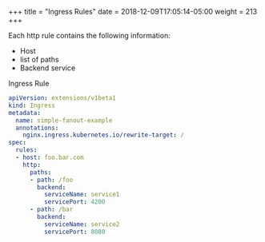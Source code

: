 +++
title = "Ingress Rules"
date = 2018-12-09T17:05:14-05:00
weight = 213
+++

Each http rule contains the following information:

* Host
* list of paths
* Backend service

Ingress Rule

```yaml
apiVersion: extensions/v1beta1
kind: Ingress
metadata:
  name: simple-fanout-example
  annotations:
    nginx.ingress.kubernetes.io/rewrite-target: /
spec:
  rules:
  - host: foo.bar.com
    http:
      paths:
      - path: /foo
        backend:
          serviceName: service1
          servicePort: 4200
      - path: /bar
        backend:
          serviceName: service2
          servicePort: 8080

```
